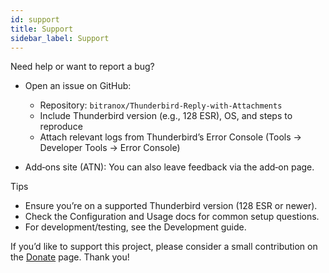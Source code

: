 ```yaml
---
id: support
title: Support
sidebar_label: Support
---
```


Need help or want to report a bug?

- Open an issue on GitHub:
  - Repository: `bitranox/Thunderbird-Reply-with-Attachments`
  - Include Thunderbird version (e.g., 128 ESR), OS, and steps to reproduce
  - Attach relevant logs from Thunderbird’s Error Console (Tools → Developer Tools → Error Console)

- Add‑ons site (ATN): You can also leave feedback via the add‑on page.

Tips
- Ensure you’re on a supported Thunderbird version (128 ESR or newer).
- Check the Configuration and Usage docs for common setup questions.
- For development/testing, see the Development guide.

If you’d like to support this project, please consider a small contribution on the [Donate](donation) page. Thank you!
